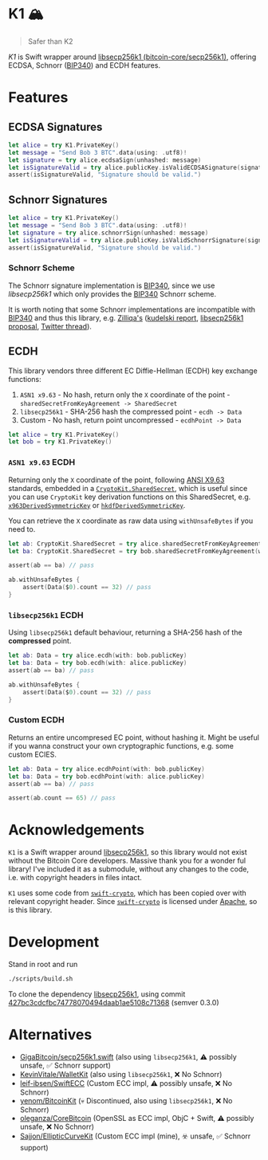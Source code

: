 # K1 🏔
> Safer than K2

_K1_ is Swift wrapper around [libsecp256k1 (bitcoin-core/secp256k1)][lib], offering ECDSA, Schnorr ([BIP340][bip340]) and ECDH features.

# Features

## ECDSA Signatures

```swift
let alice = try K1.PrivateKey()
let message = "Send Bob 3 BTC".data(using: .utf8)!
let signature = try alice.ecdsaSign(unhashed: message)
let isSignatureValid = try alice.publicKey.isValidECDSASignature(signature, unhashed: message)
assert(isSignatureValid, "Signature should be valid.")
```


## Schnorr Signatures


```swift
let alice = try K1.PrivateKey()
let message = "Send Bob 3 BTC".data(using: .utf8)!
let signature = try alice.schnorrSign(unhashed: message)
let isSignatureValid = try alice.publicKey.isValidSchnorrSignature(signature, unhashed: message)
assert(isSignatureValid, "Signature should be valid.")
```

### Schnorr Scheme

The Schnorr signature implementation is [BIP340][bip340], since we use _libsecp256k1_ which only provides the [BIP340][bip340] Schnorr scheme. 

It is worth noting that some Schnorr implementations are incompatible with [BIP340][bip340] and thus this library, e.g. [Zilliqa's](https://github.com/Zilliqa/schnorr/blob/master/src/libSchnorr/src/Schnorr.cpp#L86-L242) ([kudelski report](https://docs.zilliqa.com/zilliqa-schnorr-audit-by-kudelski_public-release.pdf), [libsecp256k1 proposal](https://github.com/bitcoin-core/secp256k1/issues/1070), [Twitter thread](https://twitter.com/AmritKummer/status/1489645007699066886?s=20&t=eDgd5221qEPOVyStY0A8SA)).


## ECDH

This library vendors three different EC Diffie-Hellman (ECDH) key exchange functions:
1. `ASN1 x9.63` - No hash, return only the `X` coordinate of the point - `sharedSecretFromKeyAgreement -> SharedSecret`
2. `libsecp256k1` - SHA-256 hash the compressed point - `ecdh -> Data`
3. Custom - No hash, return point uncompressed - `ecdhPoint -> Data`

```swift
let alice = try K1.PrivateKey()
let bob = try K1.PrivateKey()
```

### `ASN1 x9.63` ECDH
Returning only the `X` coordinate of the point, following [ANSI X9.63][x963] standards, embedded in a [`CryptoKit.SharedSecret`][ckss], which is useful since you can use `CryptoKit` key derivation functions on this SharedSecret, e.g. [`x963DerivedSymmetricKey`](https://developer.apple.com/documentation/cryptokit/sharedsecret/x963derivedsymmetrickey(using:sharedinfo:outputbytecount:)) or [`hkdfDerivedSymmetricKey`](https://developer.apple.com/documentation/cryptokit/sharedsecret/hkdfderivedsymmetrickey(using:salt:sharedinfo:outputbytecount:)).

You can retrieve the `X` coordinate as raw data using `withUnsafeBytes` if you need to.

```swift
let ab: CryptoKit.SharedSecret = try alice.sharedSecretFromKeyAgreement(with: bob.publicKey) 
let ba: CryptoKit.SharedSecret = try bob.sharedSecretFromKeyAgreement(with: alice.publicKey)

assert(ab == ba) // pass

ab.withUnsafeBytes {
    assert(Data($0).count == 32) // pass
}
```

### `libsecp256k1` ECDH

Using `libsecp256k1` default behaviour, returning a SHA-256 hash of the **compressed** point.

```swift
let ab: Data = try alice.ecdh(with: bob.publicKey) 
let ba: Data = try bob.ecdh(with: alice.publicKey)
assert(ab == ba) // pass

ab.withUnsafeBytes {
    assert(Data($0).count == 32) // pass
}
```

### Custom ECDH

Returns an entire uncompresed EC point, without hashing it. Might be useful if you wanna construct your own cryptographic functions, e.g. some custom ECIES.

```swift
let ab: Data = try alice.ecdhPoint(with: bob.publicKey) 
let ba: Data = try bob.ecdhPoint(with: alice.publicKey)
assert(ab == ba) // pass

assert(ab.count == 65) // pass
```

# Acknowledgements
`K1` is a Swift wrapper around [libsecp256k1][lib], so this library would not exist without the Bitcoin Core developers. Massive thank you for a wonder ful library! I've included it as a submodule, without any changes to the code, i.e. with copyright headers in files intact.

`K1` uses some code from [`swift-crypto`][swc], which has been copied over with relevant copyright header. Since [`swift-crypto`][swc] is licensed under [Apache](https://github.com/apple/swift-crypto/blob/main/LICENSE.txt), so is this library.

# Development

Stand in root and run

```sh
./scripts/build.sh
```

To clone the dependency [libsecp256k1][lib], using commit [427bc3cdcfbc74778070494daab1ae5108c71368](https://github.com/bitcoin-core/secp256k1/commit/427bc3cdcfbc74778070494daab1ae5108c71368) (semver 0.3.0)

# Alternatives

- [GigaBitcoin/secp256k1.swift](https://github.com/GigaBitcoin/secp256k1.swift) (also using `libsecp256k1`, ⚠️ possibly unsafe, ✅ Schnorr support)  
- [KevinVitale/WalletKit](https://github.com/KevinVitale/WalletKit/) (also using `libsecp256k1`, ❌ No Schnorr)  
- [leif-ibsen/SwiftECC](https://github.com/leif-ibsen/SwiftECC) (Custom ECC impl, ⚠️ possibly unsafe, ❌ No Schnorr)  
- [yenom/BitcoinKit](https://github.com/yenom/BitcoinKit) (💀 Discontinued, also using `libsecp256k1`, ❌ No Schnorr)  
- [oleganza/CoreBitcoin](https://github.com/oleganza/CoreBitcoin) (OpenSSL as ECC impl, ObjC + Swift, ⚠️ possibly unsafe, ❌ No Schnorr)  
- [Sajjon/EllipticCurveKit](https://github.com/Sajjon/EllipticCurveKit) (Custom ECC impl (mine), ☣️ unsafe, ✅ Schnorr support)


[BIP340]: https://github.com/bitcoin/bips/blob/master/bip-0340.mediawiki
[lib]: https://github.com/bitcoin-core/secp256k1
[x963]: https://webstore.ansi.org/standards/ascx9/ansix9632011r2017
[ckss]: https://developer.apple.com/documentation/cryptokit/sharedsecret
[swc]: https://github.com/apple/swift-crypto
